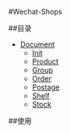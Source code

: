 #Wechat-Shops


##目录

- [Document](doc)
    - [Init](doc/init.md)
    - [Product](doc/Product.md)
    - [Group](doc/Group.md)
    - [Order](doc/Order.md)
    - [Postage](doc/Postage.md)
    - [Shelf](doc/Shelf.md)
    - [Stock](doc/Stock.md)
    
##使用
    
    